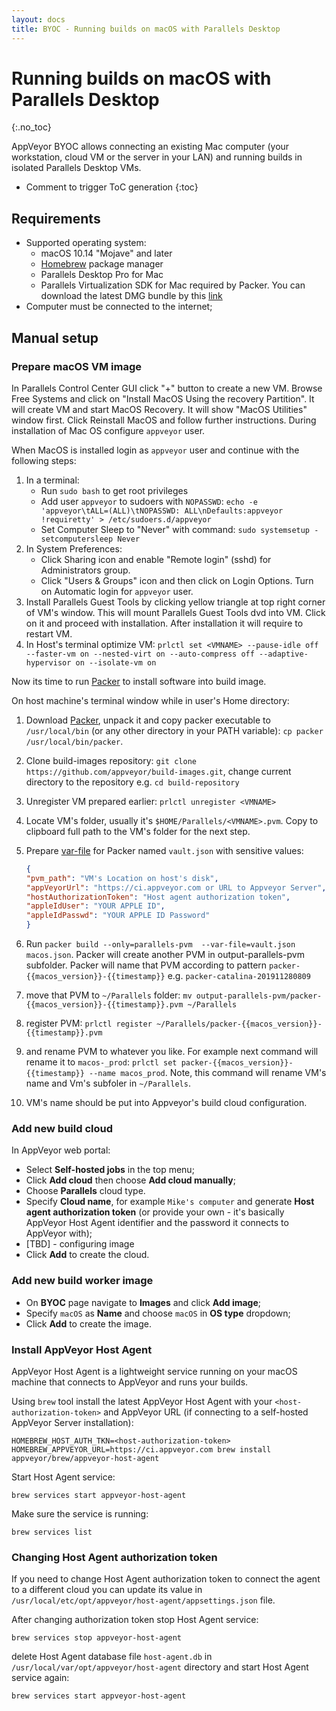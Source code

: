 ```yaml
---
layout: docs
title: BYOC - Running builds on macOS with Parallels Desktop
---
```


<!-- markdownlint-disable MD022 MD032 -->
# Running builds on macOS with Parallels Desktop
{:.no_toc}

AppVeyor BYOC allows connecting an existing Mac computer (your workstation, cloud VM or the server in your LAN) and running builds in isolated Parallels Desktop VMs.

* Comment to trigger ToC generation
{:toc}
<!-- markdownlint-enable MD022 MD032 -->

## Requirements

* Supported operating system:
    * macOS 10.14 "Mojave" and later
    * [Homebrew](https://brew.sh/) package manager
    * Parallels Desktop Pro for Mac
    * Parallels Virtualization SDK for Mac required by Packer. You can download the latest DMG bundle by this [link](http://www.parallels.com/download/pvsdk/)
* Computer must be connected to the internet;

## Manual setup

### Prepare macOS VM image

In Parallels Control Center GUI click "+" button to create a new VM. Browse Free Systems and click on "Install MacOS Using the recovery Partition". It will create VM and start MacOS Recovery. It will show "MacOS Utilities" window first. Click Reinstall MacOS and follow further instructions. During installation of Mac OS configure `appveyor` user.

When MacOS is installed login as `appveyor` user and continue with the following steps:

1. In a terminal:
    * Run `sudo bash` to get root privileges
    * Add user `appveyor` to sudoers with `NOPASSWD`: `echo -e 'appveyor\tALL=(ALL)\tNOPASSWD: ALL\nDefaults:appveyor        !requiretty' > /etc/sudoers.d/appveyor`
    * Set Computer Sleep to "Never" with command: `sudo systemsetup -setcomputersleep Never`
2. In System Preferences:
    * Click Sharing icon and enable "Remote login" (sshd) for Administrators group.
    * Click "Users & Groups" icon and then click on Login Options. Turn on Automatic login for `appveyor` user.
3. Install Parallels Guest Tools by clicking yellow triangle at top right corner of VM's window. This will mount Parallels Guest Tools dvd into VM. Click on it and proceed with installation. After installation it will require to restart VM.
4. In Host's terminal optimize VM: `prlctl set <VMNAME> --pause-idle off --faster-vm on --nested-virt on --auto-compress off --adaptive-hypervisor on --isolate-vm on`

Now its time to run [Packer](https://packer.io/) to install software into build image.

On host machine's terminal window while in user's Home directory:

1. Download [Packer](https://packer.io/downloads.html), unpack it and copy packer executable to `/usr/local/bin` (or any other directory in your PATH variable): `cp packer /usr/local/bin/packer`.
2. Clone build-images repository: `git clone https://github.com/appveyor/build-images.git`, change current directory to the repository e.g. `cd build-repository`
3. Unregister VM prepared earlier: `prlctl unregister <VMNAME>`
4. Locate VM's folder, usually it's `$HOME/Parallels/<VMNAME>.pvm`. Copy to clipboard full path to the VM's folder for the next step.
5. Prepare [var-file](https://packer.io/docs/templates/user-variables.html#from-a-file) for Packer named `vault.json` with sensitive values:

    ```json
    {
    "pvm_path": "VM's Location on host's disk",
    "appVeyorUrl": "https://ci.appveyor.com or URL to Appveyor Server",
    "hostAuthorizationToken": "Host agent authorization token",
    "appleIdUser": "YOUR APPLE ID",
    "appleIdPasswd": "YOUR APPLE ID Password"
    }
    ```

6. Run `packer build --only=parallels-pvm  --var-file=vault.json macos.json`. Packer will create another PVM in output-parallels-pvm subfolder. Packer will name that PVM according to pattern `packer-{{macos_version}}-{{timestamp}}` e.g. `packer-catalina-201911280809`
7. move that PVM to `~/Parallels` folder: `mv output-parallels-pvm/packer-{{macos_version}}-{{timestamp}}.pvm ~/Parallels`
8. register PVM: `prlctl register ~/Parallels/packer-{{macos_version}}-{{timestamp}}.pvm`
9. and rename PVM to whatever you like. For example next command will rename it to `macos-_prod`: `prlctl set packer-{{macos_version}}-{{timestamp}} --name macos_prod`. Note, this command will rename VM's name and Vm's subfoler in `~/Parallels`.
10. VM's name should be put into Appveyor's build cloud configuration.

### Add new build cloud

In AppVeyor web portal:

* Select **Self-hosted jobs** in the top menu;
* Click **Add cloud** then choose **Add cloud manually**;
* Choose **Parallels** cloud type.
* Specify **Cloud name**, for example `Mike's computer` and generate **Host agent authorization token** (or provide your own - it's basically AppVeyor Host Agent identifier and the password it connects to AppVeyor with);
* [TBD] - configuring image
* Click **Add** to create the cloud.

### Add new build worker image

* On **BYOC** page navigate to **Images** and click **Add image**;
* Specify `macOS` as **Name** and choose `macOS` in **OS type** dropdown;
* Click **Add** to create the image.

### Install AppVeyor Host Agent

AppVeyor Host Agent is a lightweight service running on your macOS machine that connects to AppVeyor and runs your builds.

Using `brew` tool install the latest AppVeyor Host Agent with your `<host-authorization-token>` and AppVeyor URL (if connecting to a self-hosted AppVeyor Server installation):

    HOMEBREW_HOST_AUTH_TKN=<host-authorization-token> HOMEBREW_APPVEYOR_URL=https://ci.appveyor.com brew install appveyor/brew/appveyor-host-agent

Start Host Agent service:

    brew services start appveyor-host-agent

Make sure the service is running:

    brew services list

### Changing Host Agent authorization token

If you need to change Host Agent authorization token to connect the agent to a different cloud you can update its value in `/usr/local/etc/opt/appveyor/host-agent/appsettings.json` file.

After changing authorization token stop Host Agent service:

    brew services stop appveyor-host-agent

delete Host Agent database file `host-agent.db` in `/usr/local/var/opt/appveyor/host-agent` directory and start Host Agent service again:

    brew services start appveyor-host-agent
